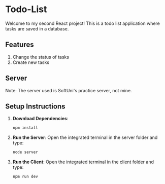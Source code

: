 # Todo-List

Welcome to my second React project! This is a todo list application where tasks are saved in a database. 

## Features
1. Change the status of tasks
2. Create new tasks

## Server
Note: The server used is SoftUni's practice server, not mine.

## Setup Instructions

1. **Download Dependencies**:
    ```bash
    npm install
    ```

2. **Run the Server**:
    Open the integrated terminal in the server folder and type:
    ```bash
    node server
    ```

3. **Run the Client**: Open the integrated terminal in the client folder and type:
    ```bash
    npm run dev
    ```